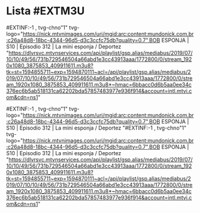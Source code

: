 # Lista #EXTM3U


#EXTINF:-1 , tvg-chno"1" tvg-logo="https://nick.mtvnimages.com/uri/mgid:arc:content:mundonick.com.br:c26a48d8-18bc-4344-96d5-d3c3ccfc75db?quality=0.7",BOB ESPONJA | S10 | Episodio 312 | La mini esponja / Deportez
"https://dlvrsvc.mtvnservices.com/api/playlist/gsp.alias/mediabus/2019/07/10/10/49/56/731b729546504a66abd1e3cc43913aaa/1772800/0/stream_1920x1080_3875853_409911611.m3u8?tk=st=1594855711~exp=1594870111~acl=/api/playlist/gsp.alias/mediabus/2019/07/10/10/49/56/731b729546504a66abd1e3cc43913aaa/1772800/0/stream_1920x1080_3875853_409911611.m3u8*~hmac=6bbacc0d6b5aa0ee34c376ec6b5ab518131ca62202bda57857483977e936f914&account=intl.mtvi.com&cdn=ns1"

#EXTINF:-1 , tvg-chno"1" tvg-logo="https://nick.mtvnimages.com/uri/mgid:arc:content:mundonick.com.br:c26a48d8-18bc-4344-96d5-d3c3ccfc75db?quality=0.7",BOB ESPONJA | S10 | Episodio 312 | La mini esponja / Deportez
"#EXTINF:-1 , tvg-chno"1" tvg-logo="https://nick.mtvnimages.com/uri/mgid:arc:content:mundonick.com.br:c26a48d8-18bc-4344-96d5-d3c3ccfc75db?quality=0.7",BOB ESPONJA | S10 | Episodio 312 | La mini esponja / Deportez
"https://dlvrsvc.mtvnservices.com/api/playlist/gsp.alias/mediabus/2019/07/10/10/49/56/731b729546504a66abd1e3cc43913aaa/1772800/0/stream_1920x1080_3875853_409911611.m3u8?tk=st=1594855711~exp=1594870111~acl=/api/playlist/gsp.alias/mediabus/2019/07/10/10/49/56/731b729546504a66abd1e3cc43913aaa/1772800/0/stream_1920x1080_3875853_409911611.m3u8*~hmac=6bbacc0d6b5aa0ee34c376ec6b5ab518131ca62202bda57857483977e936f914&account=intl.mtvi.com&cdn=ns1" 
